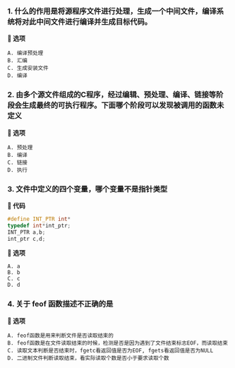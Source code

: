 ### 1. 什么的作用是将源程序文件进行处理，生成一个中间文件，编译系统将对此中间文件进行编译并生成目标代码。

**📃 选项**

```
A. 编译预处理
B. 汇编
C. 生成安装文件
D. 编译
```



### 2. 由多个源文件组成的C程序，经过编辑、预处理、编译、链接等阶段会生成最终的可执行程序。下面哪个阶段可以发现被调用的函数未定义

**📃 选项**

```
A. 预处理
B. 编译
C. 链接
D. 执行
```



### 3. 文件中定义的四个变量，哪个变量不是指针类型

**📃 代码**

```c
#define INT_PTR int*
typedef int*int_ptr;
INT_PTR a,b;
int_ptr c,d;
```

**📃 选项**

```
A. a
B. b
C. c
D. d
```



### 4. 关于 feof 函数描述不正确的是

**📃 选项**

```
A. feof函数是用来判断文件是否读取结束的
B. feof函数是在文件读取结束的时候，检测是否是因为遇到了文件结束标志EOF，而读取结束
C. 读取文本判断是否结束时，fgetc看返回值是否为EOF, fgets看返回值是否为NULL
D. 二进制文件判断读取结束，看实际读取个数是否小于要求读取个数
```

